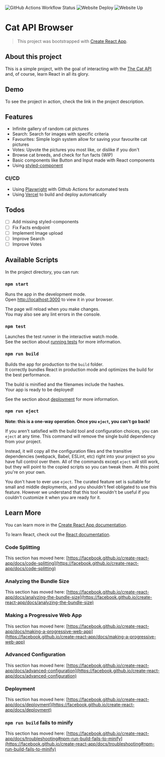 ![GitHub Actions Workflow Status](https://img.shields.io/github/actions/workflow/status/rui-tx/catapi/playwright.yml?label=Tests)
![Website Deploy](https://deploy-badge.vercel.app/?url=https://catapi-eight.vercel.app/&name=catapi-eight.vercel.app)
![Website Up](https://img.shields.io/website?url=https%3A%2F%2Fcatapi-eight.vercel.app%2F)



# Cat API Browser

> This project was bootstrapped with [Create React App](https://github.com/facebook/create-react-app).

## About this project
This is a simple project, with the goal of interacting with the [The Cat API](https://thecatapi.com/) and, of course, learn React in all its glory.

## Demo
To see the project in action, check the link in the project description.

## Features
- Infinite gallery of random cat pictures
- Search: Search for images with specific criteria
- Favourites: Simple login system allow for saving your favourite cat pictures
- Votes: Upvote the pictures you most like, or dislike if you don't
- Browse cat breeds, and check for fun facts (WIP)
- Basic components like Button and Input made with React components
- Using [styled-component](https://styled-components.com/)

### CI/CD
- Using [Playwright](https://playwright.dev/) with Github Actions for automated tests
- Using [Vercel](https://vercel.com/) to build and deploy automatically

## Todos
- [ ] Add missing styled-components
- [ ] Fix Facts endpoint
- [ ] Implement Image upload
- [ ] Improve Search
- [ ] Improve Votes

## Available Scripts

In the project directory, you can run:

### `npm start`

Runs the app in the development mode.\
Open [http://localhost:3000](http://localhost:3000) to view it in your browser.

The page will reload when you make changes.\
You may also see any lint errors in the console.

### `npm test`

Launches the test runner in the interactive watch mode.\
See the section about [running tests](https://facebook.github.io/create-react-app/docs/running-tests) for more information.

### `npm run build`

Builds the app for production to the `build` folder.\
It correctly bundles React in production mode and optimizes the build for the best performance.

The build is minified and the filenames include the hashes.\
Your app is ready to be deployed!

See the section about [deployment](https://facebook.github.io/create-react-app/docs/deployment) for more information.

### `npm run eject`

**Note: this is a one-way operation. Once you `eject`, you can't go back!**

If you aren't satisfied with the build tool and configuration choices, you can `eject` at any time. This command will remove the single build dependency from your project.

Instead, it will copy all the configuration files and the transitive dependencies (webpack, Babel, ESLint, etc) right into your project so you have full control over them. All of the commands except `eject` will still work, but they will point to the copied scripts so you can tweak them. At this point you're on your own.

You don't have to ever use `eject`. The curated feature set is suitable for small and middle deployments, and you shouldn't feel obligated to use this feature. However we understand that this tool wouldn't be useful if you couldn't customize it when you are ready for it.

## Learn More

You can learn more in the [Create React App documentation](https://facebook.github.io/create-react-app/docs/getting-started).

To learn React, check out the [React documentation](https://reactjs.org/).

### Code Splitting

This section has moved here: [https://facebook.github.io/create-react-app/docs/code-splitting](https://facebook.github.io/create-react-app/docs/code-splitting)

### Analyzing the Bundle Size

This section has moved here: [https://facebook.github.io/create-react-app/docs/analyzing-the-bundle-size](https://facebook.github.io/create-react-app/docs/analyzing-the-bundle-size)

### Making a Progressive Web App

This section has moved here: [https://facebook.github.io/create-react-app/docs/making-a-progressive-web-app](https://facebook.github.io/create-react-app/docs/making-a-progressive-web-app)

### Advanced Configuration

This section has moved here: [https://facebook.github.io/create-react-app/docs/advanced-configuration](https://facebook.github.io/create-react-app/docs/advanced-configuration)

### Deployment

This section has moved here: [https://facebook.github.io/create-react-app/docs/deployment](https://facebook.github.io/create-react-app/docs/deployment)

### `npm run build` fails to minify

This section has moved here: [https://facebook.github.io/create-react-app/docs/troubleshooting#npm-run-build-fails-to-minify](https://facebook.github.io/create-react-app/docs/troubleshooting#npm-run-build-fails-to-minify)
